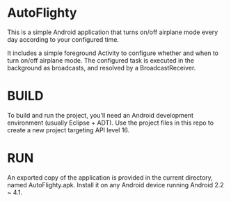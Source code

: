 AutoFlighty
==========

This is a simple Android application that turns on/off airplane mode every day according to your configured time.

It includes a simple foreground Activity to configure whether and when to turn on/off airplane mode. The configured task is executed in the background as broadcasts, and resolved by a BroadcastReceiver.

BUILD
==========
To build and run the project, you'll need an Android development environment (usually Eclipse + ADT). Use the project files in this repo to create a new project targeting API level 16.

RUN
==========
An exported copy of the application is provided in the current directory, named AutoFlighty.apk. Install it on any Android device running Android 2.2 ~ 4.1.

